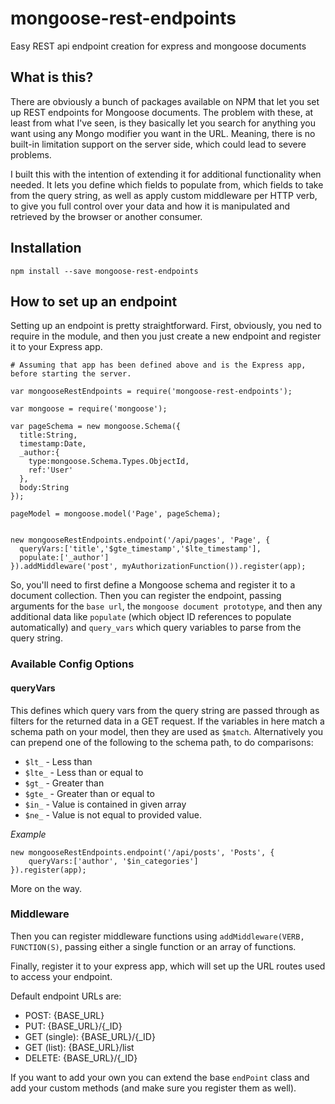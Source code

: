 mongoose-rest-endpoints
=======================

Easy REST api endpoint creation for express and mongoose documents

## What is this?

There are obviously a bunch of packages available on NPM that let you set up REST endpoints for Mongoose documents. The problem with these, at least from what I've seen, is they basically let you search for anything you want using any Mongo modifier you want in the URL. Meaning, there is no built-in limitation support on the server side, which could lead to severe problems.

I built this with the intention of extending it for additional functionality when needed. It lets you define which fields to populate from, which fields to take from the query string, as well as apply custom middleware per HTTP verb, to give you full control over your data and how it is manipulated and retrieved by the browser or another consumer.

## Installation

`npm install --save mongoose-rest-endpoints`

## How to set up an endpoint

Setting up an endpoint is pretty straightforward. First, obviously, you ned to require in the module, and then you just create a new endpoint and register it to your Express app.

```
# Assuming that app has been defined above and is the Express app, before starting the server.

var mongooseRestEndpoints = require('mongoose-rest-endpoints');

var mongoose = require('mongoose');

var pageSchema = new mongoose.Schema({
  title:String,
  timestamp:Date,
  _author:{
    type:mongoose.Schema.Types.ObjectId,
    ref:'User'
  },
  body:String
});

pageModel = mongoose.model('Page', pageSchema);
  

new mongooseRestEndpoints.endpoint('/api/pages', 'Page', {
  queryVars:['title','$gte_timestamp','$lte_timestamp'],
  populate:['_author']
}).addMiddleware('post', myAuthorizationFunction()).register(app);
```

So, you'll need to first define a Mongoose schema and register it to a document collection. Then you can register the endpoint, passing arguments for the `base url`, the `mongoose document prototype`, and then any additional data like `populate` (which object ID references to populate automatically) and `query_vars` which query variables to parse from the query string.

### Available Config Options
#### queryVars
This defines which query vars from the query string are passed through as filters for the returned data in a GET request. If the variables in here match a schema path on your model, then they are used as `$match`. Alternatively you can prepend one of the following to the schema path, to do comparisons: 
* `$lt_` - Less than
* `$lte_` - Less than or equal to
* `$gt_` - Greater than
* `$gte_` - Greater than or equal to
* `$in_` - Value is contained in given array
* `$ne_` - Value is not equal to provided value.

*Example*

```
new mongooseRestEndpoints.endpoint('/api/posts', 'Posts', {
	queryVars:['author', '$in_categories']
}).register(app);
```


More on the way.

### Middleware

Then you can register middleware functions using `addMiddleware(VERB, FUNCTION(S)`, passing either a single function or an array of functions.

Finally, register it to your express app, which will set up the URL routes used to access your endpoint.

Default endpoint URLs are:

* POST: {BASE_URL}
* PUT: {BASE_URL}/{_ID}
* GET (single): {BASE_URL}/{_ID}
* GET (list): {BASE_URL}/list
* DELETE: {BASE_URL}/{_ID}

If you want to add your own you can extend the base `endPoint` class and add your custom methods (and make sure you register them as well).

